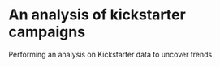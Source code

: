 # An analysis of kickstarter campaigns
Performing an analysis on Kickstarter data to uncover trends
